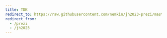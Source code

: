 ```yaml
---
title: TDK
redirect_to: https://raw.githubusercontent.com/nemkin/jh2023-prezi/master/jh2023_prezi.pdf
redirect_from:
  - /prezi
  - /jh2023
---
```

